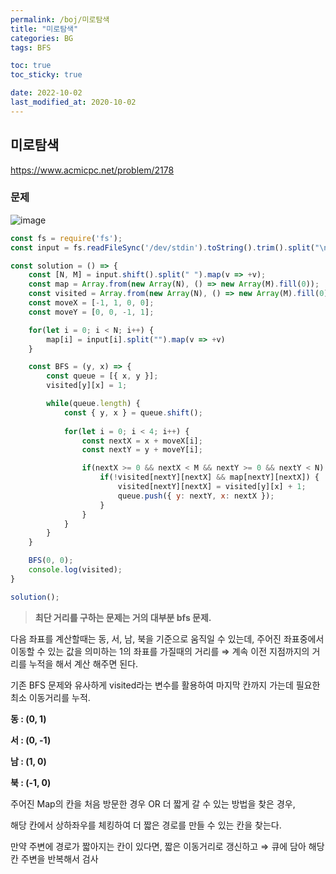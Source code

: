 ```yaml
---
permalink: /boj/미로탐색
title: "미로탐색"
categories: BG
tags: BFS

toc: true
toc_sticky: true

date: 2022-10-02
last_modified_at: 2020-10-02
---
```


## 미로탐색

https://www.acmicpc.net/problem/2178

### 문제

![image](https://user-images.githubusercontent.com/45479309/193461392-869f0837-ed46-4d68-90ed-ec9ea57261e7.png)

```javascript
const fs = require('fs');
const input = fs.readFileSync('/dev/stdin').toString().trim().split("\n");

const solution = () => {
    const [N, M] = input.shift().split(" ").map(v => +v);
    const map = Array.from(new Array(N), () => new Array(M).fill(0));
    const visited = Array.from(new Array(N), () => new Array(M).fill(0));
    const moveX = [-1, 1, 0, 0];
    const moveY = [0, 0, -1, 1];

    for(let i = 0; i < N; i++) {
        map[i] = input[i].split("").map(v => +v)
    }

    const BFS = (y, x) => {
        const queue = [{ x, y }];
        visited[y][x] = 1;

        while(queue.length) {
            const { y, x } = queue.shift();
            
            for(let i = 0; i < 4; i++) {
                const nextX = x + moveX[i];
                const nextY = y + moveY[i];

                if(nextX >= 0 && nextX < M && nextY >= 0 && nextY < N) {
                    if(!visited[nextY][nextX] && map[nextY][nextX]) {
                        visited[nextY][nextX] = visited[y][x] + 1;
                        queue.push({ y: nextY, x: nextX });
                    }
                }
            }
        }
    }

    BFS(0, 0);
    console.log(visited);
}

solution();
```

> **최단 거리를 구하는 문제는 거의 대부분 bfs 문제.**

다음 좌표를 계산할때는 동, 서, 남, 북을 기준으로 움직일 수 있는데, 주어진 좌표중에서 이동할 수 있는 값을 의미하는 1의 좌표를 가질때의 거리를 ⇒ 계속 이전 지점까지의 거리를 누적을 해서 계산 해주면 된다.

기존 BFS 문제와 유사하게 visited라는 변수를 활용하여 마지막 칸까지 가는데 필요한 최소 이동거리를 누적.

**동 : (0, 1)**

**서 : (0, -1)**

**남 : (1, 0)**

**북 : (-1, 0)**

주어진 Map의 칸을 처음 방문한 경우 OR 더 짧게 갈 수 있는 방법을 찾은 경우, 

해당 칸에서 상하좌우를 체킹하여 더 짧은 경로를 만들 수 있는 칸을 찾는다. 

만약 주변에 경로가 짧아지는 칸이 있다면, 짧은 이동거리로 갱신하고 ⇒ 큐에 담아 해당 칸 주변을 반복해서 검사
